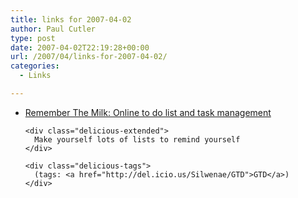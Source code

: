 ```yaml
---
title: links for 2007-04-02
author: Paul Cutler
type: post
date: 2007-04-02T22:19:28+00:00
url: /2007/04/links-for-2007-04-02/
categories:
  - Links

---
```

<ul class="delicious">
  <li>
    <div class="delicious-link">
      <a href="http://www.rememberthemilk.com/">Remember The Milk: Online to do list and task management</a>
    </div>
    
    <div class="delicious-extended">
      Make yourself lots of lists to remind yourself
    </div>
    
    <div class="delicious-tags">
      (tags: <a href="http://del.icio.us/Silwenae/GTD">GTD</a>)
    </div>
  </li>
</ul>